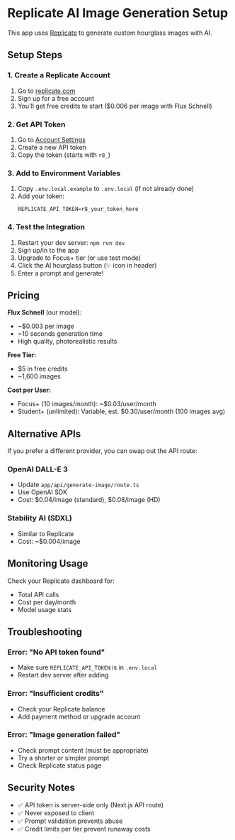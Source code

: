 # Replicate AI Image Generation Setup

This app uses [Replicate](https://replicate.com) to generate custom hourglass images with AI.

## Setup Steps

### 1. Create a Replicate Account
1. Go to [replicate.com](https://replicate.com)
2. Sign up for a free account
3. You'll get free credits to start ($0.006 per image with Flux Schnell)

### 2. Get API Token
1. Go to [Account Settings](https://replicate.com/account/api-tokens)
2. Create a new API token
3. Copy the token (starts with `r8_`)

### 3. Add to Environment Variables
1. Copy `.env.local.example` to `.env.local` (if not already done)
2. Add your token:
   ```
   REPLICATE_API_TOKEN=r8_your_token_here
   ```

### 4. Test the Integration
1. Restart your dev server: `npm run dev`
2. Sign up/in to the app
3. Upgrade to Focus+ tier (or use test mode)
4. Click the AI hourglass button (✨ icon in header)
5. Enter a prompt and generate!

## Pricing

**Flux Schnell** (our model):
- ~$0.003 per image
- ~10 seconds generation time
- High quality, photorealistic results

**Free Tier:**
- $5 in free credits
- ~1,600 images

**Cost per User:**
- Focus+ (10 images/month): ~$0.03/user/month
- Student+ (unlimited): Variable, est. $0.30/user/month (100 images avg)

## Alternative APIs

If you prefer a different provider, you can swap out the API route:

### OpenAI DALL-E 3
- Update `app/api/generate-image/route.ts`
- Use OpenAI SDK
- Cost: $0.04/image (standard), $0.08/image (HD)

### Stability AI (SDXL)
- Similar to Replicate
- Cost: ~$0.004/image

## Monitoring Usage

Check your Replicate dashboard for:
- Total API calls
- Cost per day/month
- Model usage stats

## Troubleshooting

### Error: "No API token found"
- Make sure `REPLICATE_API_TOKEN` is in `.env.local`
- Restart dev server after adding

### Error: "Insufficient credits"
- Check your Replicate balance
- Add payment method or upgrade account

### Error: "Image generation failed"
- Check prompt content (must be appropriate)
- Try a shorter or simpler prompt
- Check Replicate status page

## Security Notes

- ✅ API token is server-side only (Next.js API route)
- ✅ Never exposed to client
- ✅ Prompt validation prevents abuse
- ✅ Credit limits per tier prevent runaway costs
